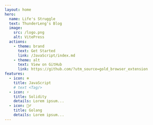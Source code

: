 ```yaml
---
layout: home
hero:
  name: Life's Struggle
  text: ThunderLeng's Blog
  image:
    src: /logo.png
    alt: VitePress
  actions:
    - theme: brand
      text: Get Started
      link: /JavaScript/index.md
    - theme: alt
      text: View on GitHub
      link: https://github.com/?utm_source=gold_browser_extension
features: 
  - icon: ❄️
    title: JavaScript 
    # text <Tag/> 
  - icon: ⚡
    title: Solidity
    details: Lorem ipsum... 
  - icon: 🏃‍♂️
    title: Golang
    details: Lorem ipsum...
---
```

